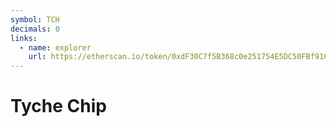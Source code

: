 ```yaml
---
symbol: TCH
decimals: 0
links:
  - name: explorer
    url: https://etherscan.io/token/0xdF30C7f5B368c0e251754E5DC50FBf91C5Dfa479
---
```


# Tyche Chip
